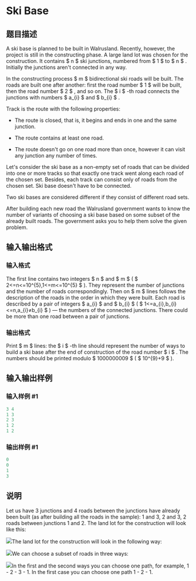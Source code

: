 # Ski Base

## 题目描述

A ski base is planned to be built in Walrusland. Recently, however, the project is still in the constructing phase. A large land lot was chosen for the construction. It contains $ n $ ski junctions, numbered from $ 1 $ to $ n $ . Initially the junctions aren't connected in any way.

In the constructing process $ m $ bidirectional ski roads will be built. The roads are built one after another: first the road number $ 1 $ will be built, then the road number $ 2 $ , and so on. The $ i $ -th road connects the junctions with numbers $ a_{i} $ and $ b_{i} $ .

Track is the route with the following properties:

- The route is closed, that is, it begins and ends in one and the same junction.

- The route contains at least one road.

- The route doesn't go on one road more than once, however it can visit any junction any number of times.

Let's consider the ski base as a non-empty set of roads that can be divided into one or more tracks so that exactly one track went along each road of the chosen set. Besides, each track can consist only of roads from the chosen set. Ski base doesn't have to be connected.

Two ski bases are considered different if they consist of different road sets.

After building each new road the Walrusland government wants to know the number of variants of choosing a ski base based on some subset of the already built roads. The government asks you to help them solve the given problem.

## 输入输出格式

### 输入格式

The first line contains two integers $ n $ and $ m $ ( $ 2<=n<=10^{5},1<=m<=10^{5} $ ). They represent the number of junctions and the number of roads correspondingly. Then on $ m $ lines follows the description of the roads in the order in which they were built. Each road is described by a pair of integers $ a_{i} $ and $ b_{i} $ ( $ 1<=a_{i},b_{i}<=n,a_{i}≠b_{i} $ ) — the numbers of the connected junctions. There could be more than one road between a pair of junctions.

### 输出格式

Print $ m $ lines: the $ i $ -th line should represent the number of ways to build a ski base after the end of construction of the road number $ i $ . The numbers should be printed modulo $ 1000000009 $ ( $ 10^{9}+9 $ ).

## 输入输出样例

### 输入样例 #1

```cpp
3 4
1 3
2 3
1 2
1 2

```
### 输出样例 #1

```cpp
0
0
1
3

```
## 说明

Let us have 3 junctions and 4 roads between the junctions have already been built (as after building all the roads in the sample): 1 and 3, 2 and 3, 2 roads between junctions 1 and 2. The land lot for the construction will look like this:

![](https://cdn.luogu.com.cn/upload/vjudge_pic/CF91C/28b4727aa73cce1da2aeb595e550d496be82b411.png)The land lot for the construction will look in the following way:

![](https://cdn.luogu.com.cn/upload/vjudge_pic/CF91C/28b4727aa73cce1da2aeb595e550d496be82b411.png)We can choose a subset of roads in three ways:

![](https://cdn.luogu.com.cn/upload/vjudge_pic/CF91C/f9fe4e0ad2052df89d1d0881cb2113925e271782.png)In the first and the second ways you can choose one path, for example, 1 - 2 - 3 - 1. In the first case you can choose one path 1 - 2 - 1.

